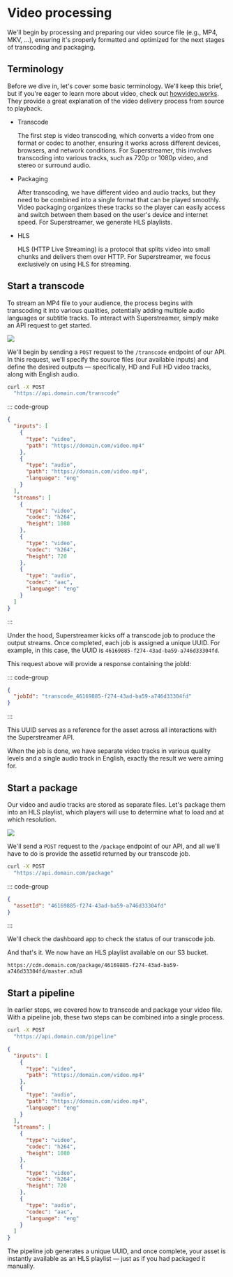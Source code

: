 # Video processing

We'll begin by processing and preparing our video source file (e.g., MP4, MKV, ...), ensuring it's properly formatted and optimized for the next stages of transcoding and packaging.

## Terminology

Before we dive in, let's cover some basic terminology. We'll keep this brief, but if you're eager to learn more about video, check out [howvideo.works](https://howvideo.works/). They provide a great explanation of the video delivery process from source to playback.

- Transcode

  The first step is video transcoding, which converts a video from one format or codec to another, ensuring it works across different devices, browsers, and network conditions. For Superstreamer, this involves transcoding into various tracks, such as 720p or 1080p video, and stereo or surround audio.

- Packaging

  After transcoding, we have different video and audio tracks, but they need to be combined into a single format that can be played smoothly. Video packaging organizes these tracks so the player can easily access and switch between them based on the user's device and internet speed. For Superstreamer, we generate HLS playlists.

- HLS

  HLS (HTTP Live Streaming) is a protocol that splits video into small chunks and delivers them over HTTP. For Superstreamer, we focus exclusively on using HLS for streaming.

## Start a transcode <Badge type="info" text="Step 1" />

To stream an MP4 file to your audience, the process begins with transcoding it into various qualities, potentially adding multiple audio languages or subtitle tracks. To interact with Superstreamer, simply make an API request to get started.

<img class="schema" src="/schema-transcode.png" />

We'll begin by sending a `POST` request to the `/transcode` endpoint of our API. In this request, we'll specify the source files (our available inputs) and define the desired outputs — specifically, HD and Full HD video tracks, along with English audio.

```sh
curl -X POST
  "https://api.domain.com/transcode"

```

::: code-group

```json [Request]
{
  "inputs": [
    {
      "type": "video",
      "path": "https://domain.com/video.mp4"
    },
    {
      "type": "audio",
      "path": "https://domain.com/video.mp4",
      "language": "eng"
    }
  ],
  "streams": [
    {
      "type": "video",
      "codec": "h264",
      "height": 1080
    },
    {
      "type": "video",
      "codec": "h264",
      "height": 720
    },
    {
      "type": "audio",
      "codec": "aac",
      "language": "eng"
    }
  ]
}
```

:::

Under the hood, Superstreamer kicks off a transcode job to produce the output streams. Once completed, each job is assigned a unique UUID. For example, in this case, the UUID is `46169885-f274-43ad-ba59-a746d33304fd`.

This request above will provide a response containing the jobId:

::: code-group

```json [Response]
{
  "jobId": "transcode_46169885-f274-43ad-ba59-a746d33304fd"
}
```

:::

This UUID serves as a reference for the asset across all interactions with the Superstreamer API.

When the job is done, we have separate video tracks in various quality levels and a single audio track in English, exactly the result we were aiming for.

## Start a package <Badge type="info" text="Step 2" />

Our video and audio tracks are stored as separate files. Let's package them into an HLS playlist, which players will use to determine what to load and at which resolution.

<img class="schema" src="/schema-package.png" />

We'll send a `POST` request to the `/package` endpoint of our API, and all we'll have to do is provide the assetId returned by our transcode job.

```sh
curl -X POST
  "https://api.domain.com/package"
```

::: code-group

```json [Request]
{
  "assetId": "46169885-f274-43ad-ba59-a746d33304fd"
}
```

:::

We'll check the dashboard app to check the status of our transcode job.

And that's it. We now have an HLS playlist available on our S3 bucket.

```
https://cdn.domain.com/package/46169885-f274-43ad-ba59-a746d33304fd/master.m3u8
```

## Start a pipeline

In earlier steps, we covered how to transcode and package your video file. With a pipeline job, these two steps can be combined into a single process.

```sh
curl -X POST
  "https://api.domain.com/pipeline"

```

```json [Request]
{
  "inputs": [
    {
      "type": "video",
      "path": "https://domain.com/video.mp4"
    },
    {
      "type": "audio",
      "path": "https://domain.com/video.mp4",
      "language": "eng"
    }
  ],
  "streams": [
    {
      "type": "video",
      "codec": "h264",
      "height": 1080
    },
    {
      "type": "video",
      "codec": "h264",
      "height": 720
    },
    {
      "type": "audio",
      "codec": "aac",
      "language": "eng"
    }
  ]
}
```

The pipeline job generates a unique UUID, and once complete, your asset is instantly available as an HLS playlist — just as if you had packaged it manually.